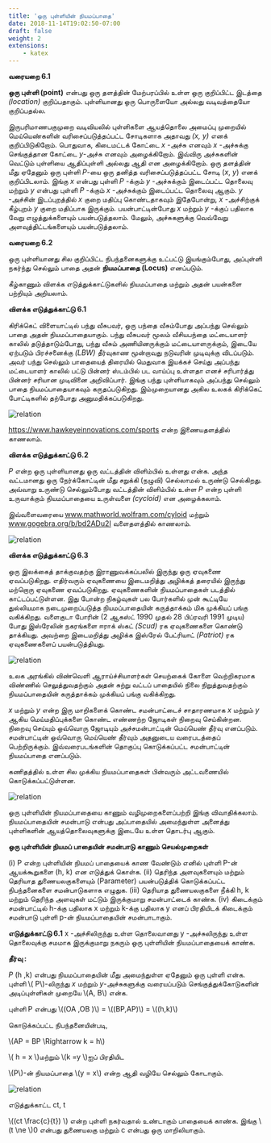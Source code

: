 ```yaml
---
title: 'ஒரு புள்ளியின் நியமப்பாதை'
date: 2018-11-14T19:02:50-07:00
draft: false
weight: 2
extensions:
    - katex
---
```



**வரையறை 6.1**

**ஒரு புள்ளி (point)** என்பது ஒரு தளத்தின் மேற்பரப்பில் உள்ள ஒரு
குறிப்பிட்ட இடத்தை *(location)* குறிப்பதாகும். புள்ளியானது
ஒரு
பொருளையோ அல்லது வடிவத்தையோ குறிப்பதல்ல.

இருபரிமாணபகுமுறை வடிவியலில் புள்ளிகளை ஆயத்தொலை அமைப்பு முறையில்
மெய்யெண்களின் வரிசைப்படுத்தப்பட்ட சோடிகளாக அதாவது *(x, y)* எனக் குறிப்பிடுகிறோம்.
பொதுவாக, கிடைமட்டக் கோட்டை *x* -அச்சு எனவும் *x* -அச்சுக்கு செங்குத்தான கோட்டை *y*-அச்சு
எனவும் அழைக்கிறோம். இவ்விரு அச்சுகளின் வெட்டும் புள்ளியை ஆதிப்புள்ளி அல்லது ஆதி என
அழைக்கிறோம். ஒரு தளத்தின் மீது ஏதேனும் ஒரு புள்ளி *P*-யை ஒரு தனித்த வரிசைப்படுத்தப்பட்ட
சோடி (*x*, *y*) எனக் குறிப்பிடலாம். இங்கு *x* என்பது புள்ளி *P* -க்கும் *y* -அச்சுக்கும் இடைப்பட்ட
தொலைவு மற்றும் *y* என்பது புள்ளி *P* -க்கும் *x* -அச்சுக்கும் இடைப்பட்ட தொலைவு ஆகும்.
*y* -அச்சின் இடப்புறத்தில் *x* குறை மதிப்பு கொண்டதாகவும் இதேபோன்று, *x* -அச்சிற்குக் கீழ்புறம்
*y* குறை மதிப்பாக இருக்கும். பயன்பாட்டின்போது *x* மற்றும் *y* -க்குப் பதிலாக வேறு எழுத்துக்களையும்
பயன்படுத்தலாம். மேலும், அச்சுகளுக்கு வெவ்வேறு அளவுத்திட்டங்களையும் பயன்படுத்தலாம்.

**வரையறை 6.2**

ஒரு புள்ளியானது சில குறிப்பிட்ட நிபந்தனைகளுக்கு உட்பட்டு இயங்கும்போது, அப்புள்ளி
நகர்ந்து செல்லும் பாதை அதன் **நியமப்பாதை (Locus)** எனப்படும்.

கீழ்காணும் விளக்க எடுத்துக்காட்டுகளில் நியமப்பாதை மற்றும் அதன் பயன்களை பற்றியும்
அறியலாம்.


**விளக்க எடுத்துக்காட்டு 6.1** 

கிரிக்கெட் விளையாட்டில் பந்து வீசுபவர், ஒரு பந்தை வீசும்போது
அப்பந்து செல்லும் பாதை அதன் நியமப்பாதையாகும். பந்து வீசுபவர் மூலம் வீசியபந்தை
மட்டையாளர் காலில் தடுத்தாடும்போது, பந்து வீசும் அணியினருக்கும் மட்டையாளருக்கும்,
இடையே ஏற்படும் பிரச்சனைக்கு *(LBW)* தீர்வுகாண மூன்றாவது நடுவரின் முடிவுக்கு விடப்படும்.
அவர் பந்து செல்லும் பாதையைத் திரையில்
மெதுவாக
இயக்கச்
செய்து
அப்பந்து
மட்டையாளர் காலில் பட்டு பின்னர் ஸ்டம்பில்
பட வாய்ப்பு உள்ளதா எனச் சரிபார்த்து
பின்னர் சரியான முடிவினை அறிவிப்பார்.
இங்கு பந்து புள்ளியாகவும் அப்பந்து செல்லும்
பாதை நியமப்பாதையாகவும் கருதப்படுகிறது.
இம்முறையானது அகில உலகக் கிரிக்கெட்
போட்டிகளில்
தற்போது
அனுமதிக்கப்படுகிறது.


![relation](/books/maths/part-1/twodimension/locusofapoint/6.3.png "relation")


https://www.hawkeyeinnovations.com/sports என்ற இணையதளத்தில் காணலாம்.

**விளக்க எடுத்துக்காட்டு 6.2**

 *P* என்ற ஒரு புள்ளியானது ஒரு வட்டத்தின் விளிம்பில் உள்ளது என்க.
அந்த வட்டமானது ஒரு நேர்க்கோட்டின் மீது சறுக்கி (நழுவி) செல்லாமல் உருண்டு செல்கிறது.
அவ்வாறு உருண்டு செல்லும்போது வட்டத்தின் விளிம்பில் உள்ள *P* என்ற புள்ளி உருவாக்கும்
நியமப்பாதையை உருள்வளை *(cycloid)* என அழைக்கலாம்.

இவ்வளைவரையை www.mathworld.wolfram.com/cyloid மற்றும் www.gogebra.org/b/bd2ADu2I வளைதளத்தில் காணலாம்.

![relation](/books/maths/part-1/twodimension/locusofapoint/6.4.png "relation")

**விளக்க எடுத்துக்காட்டு 6.3** 

ஒரு இலக்கைத் தாக்குவதற்கு இராணுவக்கப்பலில் இருந்து ஒரு
ஏவுகணை ஏவப்படுகிறது. எதிர்வரும் ஏவுகணையை இடைமறித்து அழிக்கத் தரையில் இருந்து
மற்றொரு
ஏவுகணை
ஏவப்படுகிறது.
ஏவுகணைகளின்
நியமப்பாதைகள்
படத்தில்
காட்டப்பட்டுள்ளன. இது போன்ற நிகழ்வுகள் பல போர்களில் முன் கூட்டியே துல்லியமாக
நடைமுறைப்படுத்த
நியமப்பாதையின்
கருத்தாக்கம் மிக முக்கியப் பங்கு வகிக்கிறது.
வளைகுடா போரின் (2 ஆகஸ்ட் 1990 முதல்
28 பிப்ரவரி 1991 முடிய) போது இஸ்ரேலின்
நகரங்களை ஈராக் ஸ்கட் *(Scud)* ரக
ஏவுகணைகளை
கொண்டு
தாக்கியது.
அவற்றை இடைமறித்து அழிக்க இஸ்ரேல்
பேட்ரியாட் *(Patriot)* ரக ஏவுகணைகளைப்
பயன்படுத்தியது.

![relation](/books/maths/part-1/twodimension/locusofapoint/6.5.png "relation")

உலக அரங்கில் விண்வெளி ஆராய்ச்சியாளர்கள் செயற்கைக் கோளை வெற்றிகரமாக
விண்ணில் செலுத்துவதற்கும் அதன் சுற்று வட்டப் பாதையில் நிலை நிறுத்துவதற்கும்
நியமப்பாதையின் கருத்தாக்கம் முக்கியப் பங்கு வகிக்கிறது.

*x* மற்றும் *y* என்ற இரு மாறிகளைக் கொண்ட சமன்பாட்டைச் சாதாரணமாக *x* மற்றும் *y*
ஆகிய மெய்மதிப்புக்களை கொண்ட எண்ணற்ற ஜோடிகள் நிறைவு செய்கின்றன. நிறைவு செய்யும்
ஒவ்வொரு ஜோடியும் அச்சமன்பாட்டின் மெய்யெண் தீர்வு எனப்படும். சமன்பாட்டின் ஒவ்வொரு
மெய்யெண் தீர்வும் அதனுடைய வரைபடத்தைப் பெற்றிருக்கும். இவ்வரைபடங்களின் தொகுப்பு
கொடுக்கப்பட்ட சமன்பாட்டின் நியமப்பாதை எனப்படும்.

கணிதத்தில் உள்ள சில முக்கிய நியமப்பாதைகள் பின்வரும் அட்டவணையில்
கொடுக்கப்பட்டுள்ளன.


![relation](/books/maths/part-1/twodimension/locusofapoint/6.6.png "relation")

ஒரு புள்ளியின் நியமப்பாதையை காணும் வழிமுறைகளைப்பற்றி இங்கு விவாதிக்கலாம்.
நியமப்பாதையின் சமன்பாடு என்பது அப்பாதையில் அமைந்துள்ள அனைத்து புள்ளிகளின்
ஆயத்தொலைவுகளுக்கு இடையே உள்ள தொடர்பு ஆகும்.

**ஒரு புள்ளியின் நியமப் பாதையின் சமன்பாடு காணும் செயல்முறைகள்**

(i) P என்ற புள்ளியின் நியமப் பாதையைக் காண வேண்டும் எனில் புள்ளி P-ன்
ஆயக்கூறுகளை (h, k) என எடுத்துக் கொள்க.
(ii) தெரிந்த அளவுகளையும் மற்றும் தெரியாத துணையலகுகளையும் (Parameter)
பயன்படுத்திக் கொடுக்கப்பட்ட நிபந்தனைகளை சமன்பாடுகளாக எழுதுக.
(iii) தெரியாத துணையலகுகளை நீக்கி h, k மற்றும் தெரிந்த அளவுகள் மட்டும் இருக்குமாறு
சமன்பாட்டைக் காண்க.
(iv) கிடைக்கும் சமன்பாட்டில் h-க்கு பதிலாக x மற்றும் k-க்கு பதிலாக y எனப் பிரதியிடக்
கிடைக்கும் சமன்பாடு புள்ளி p-ன் நியமப்பாதையின் சமன்பாடாகும்.

**எடுத்துக்காட்டு 6.1** x -அச்சிலிருந்து உள்ள தொலைவானது y -அச்சுலிருந்து உள்ள தொலைவுக்கு சமமாக இருக்குமாறு நகரும் ஒரு புள்ளியின் நியமப்பாதையைக் காண்க.

**தீர்வு :**

*P* (h ,k) என்பது நியமப்பாதையின் மீது அமைந்துள்ள ஏதேனும் ஒரு புள்ளி என்க.
புள்ளி \\( P\\)-லிருந்து *x* மற்றும் *y*-அச்சுகளுக்கு வரையப்படும் செங்குத்துக்கோடுகளின்
அடிப்புள்ளிகள் முறையே \\(A, B\\) என்க.

புள்ளி P என்பது \\((OA ,OB )\\) = \\((BP,AP)\\) = \\((h,k)\\)

கொடுக்கப்பட்ட நிபந்தனையின்படி,

\\(AP = BP \Rightarrow k = h\\)

\\( h = x \\)மற்றும் \\(k =y \\)ஐப் பிரதியிட

\\(P\\)-ன் நியமப்பாதை \\(y = x\\) என்ற ஆதி வழியே செல்லும்
கோடாகும்.

![relation](/books/maths/part-1/twodimension/locusofapoint/6.7.png "relation")

எடுத்துக்காட்ட ct, t

\\((ct \frac{c}{t}) \\) என்ற புள்ளி நகர்வதால் உண்டாகும் பாதையைக் காண்க.
இங்கு \\(t \ne \\)0 என்பது துணையலகு மற்றும் c என்பது ஒரு மாறிலியாகும்.